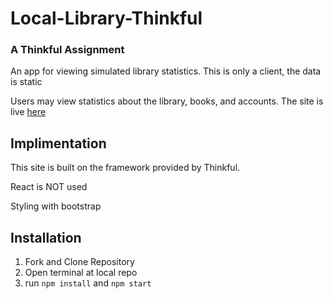 # Local-Library-Thinkful

### A Thinkful Assignment

An app for viewing simulated library statistics. This is only a client, the data is static

Users may view statistics about the library, books, and accounts. The site is live [here](https://t-kepley-mcguire.github.io/Local-Library-Thinkful/)

## Implimentation

This site is built on the framework provided by Thinkful. 

React is NOT used

Styling with bootstrap

## Installation

1. Fork and Clone Repository
2. Open terminal at local repo
3. run ```npm install``` and ```npm start```
